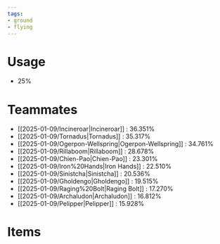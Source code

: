 ```yaml
---
tags:
- ground
- flying
---
```

# Usage
- 25%
# Teammates
- [[2025-01-09/Incineroar|Incineroar]] : 36.351%
- [[2025-01-09/Tornadus|Tornadus]] : 35.317%
- [[2025-01-09/Ogerpon-Wellspring|Ogerpon-Wellspring]] : 34.761%
- [[2025-01-09/Rillaboom|Rillaboom]] : 28.678%
- [[2025-01-09/Chien-Pao|Chien-Pao]] : 23.301%
- [[2025-01-09/Iron%20Hands|Iron Hands]] : 22.510%
- [[2025-01-09/Sinistcha|Sinistcha]] : 20.536%
- [[2025-01-09/Gholdengo|Gholdengo]] : 19.515%
- [[2025-01-09/Raging%20Bolt|Raging Bolt]] : 17.270%
- [[2025-01-09/Archaludon|Archaludon]] : 16.812%
- [[2025-01-09/Pelipper|Pelipper]] : 15.928%
# Items